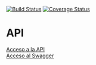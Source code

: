 [![Build Status](https://github.com/Brisingeros/API/workflows/Test/badge.svg)](https://github.com/Brisingeros/API/actions/workflows/test.yml)
[![Coverage Status](https://coveralls.io/repos/github/Brisingeros/API/badge.svg?branch=main)](https://coveralls.io/github/Brisingeros/API?branch=main)

# API

[Acceso a la API](https://api-nodejs-340721.oa.r.appspot.com)  
[Acceso al Swagger](https://api-nodejs-340721.oa.r.appspot.com/api-docs/)